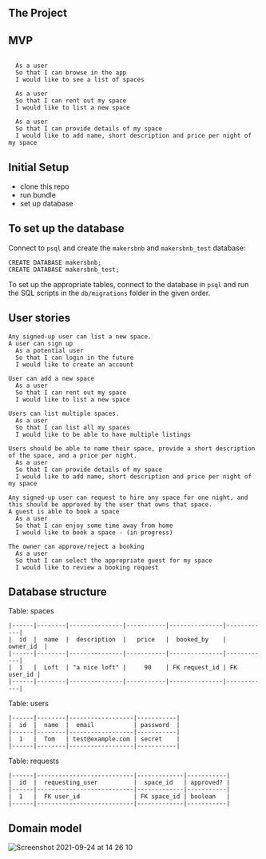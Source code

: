 ## The Project



## MVP
```

  As a user
  So that I can browse in the app
  I would like to see a list of spaces
 
  As a user
  So that I can rent out my space
  I would like to list a new space
  
  As a user
  So that I can provide details of my space
  I would like to add name, short description and price per night of my space
```

##  Initial Setup

- clone this repo
- run bundle 
- set up database


## To set up the database

Connect to `psql` and create the `makersbnb` and `makersbnb_test` database:

```
CREATE DATABASE makersbnb;
CREATE DATABASE makersbnb_test;
```
To set up the appropriate tables, connect to the database in `psql` and run the SQL scripts in the `db/migrations` folder in the given order.


## User stories

```
Any signed-up user can list a new space.
A user can sign up
  As a potential user
  So that I can login in the future
  I would like to create an account

User can add a new space
  As a user
  So that I can rent out my space
  I would like to list a new space
  
Users can list multiple spaces.
  As a user
  So that I can list all my spaces
  I would like to be able to have multiple listings
  
Users should be able to name their space, provide a short description of the space, and a price per night.
  As a user
  So that I can provide details of my space
  I would like to add name, short description and price per night of my space
  
Any signed-up user can request to hire any space for one night, and this should be approved by the user that owns that space.
A guest is able to book a space
  As a user
  So that I can enjoy some time away from home
  I would like to book a space - (in progress)

The owner can approve/reject a booking
  As a user
  So that I can select the appropriate guest for my space
  I would like to review a booking request
```


## Database structure

Table: spaces
```
|------|--------|---------------|-----------|---------------|------------|
|  id  |  name  |  description  |   price   |  booked_by    |  owner_id  |
|------|--------|---------------|-----------|---------------|------------|
|  1   |  Loft  | "a nice loft" |     90    | FK request_id | FK user_id |
|------|--------|---------------|-----------|---------------|------------|
```
Table: users
```
|------|--------|------------------|-----------|
|  id  |  name  |  email           | password  |
|------|--------|------------------|-----------|
|  1   |  Tom   | test@example.com | secret    |
|------|--------|------------------|-----------|
```

Table: requests

```
|------|---------------------------|-------------|-----------|
|  id  |  requesting_user          |  space_id   | approved? |
|------|---------------------------|-------------|-----------|
|  1   |  FK user_id               | FK space_id | boolean   |
|------|---------------------------|-------------|-----------|
```

## Domain model


![Screenshot 2021-09-24 at 14 26 10](https://user-images.githubusercontent.com/87538271/134682064-e7700bfb-b0cf-44cd-baeb-42af064df43c.png)

